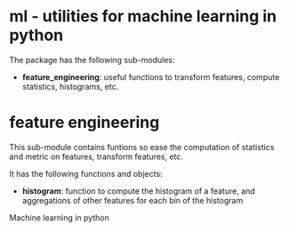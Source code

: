 # ml - utilities for machine learning in python

The package has the following sub-modules:

* **feature_engineering**: useful functions to transform features, compute statistics, histograms, etc.


# feature engineering

This sub-module contains funtions so ease the computation of statistics and metric on features, transform features, etc.

It has the following functions and objects:
* **histogram**: function to compute the histogram of a feature, and aggregations of other features for each bin of the histogram

Machine learning in python
